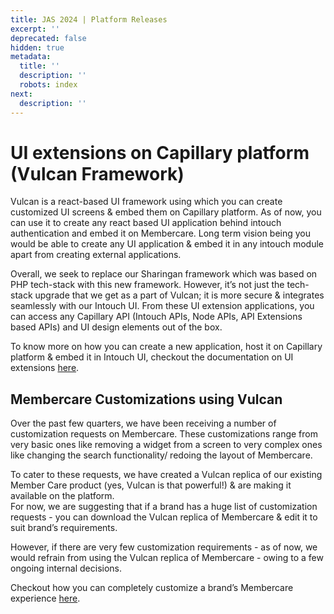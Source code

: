 ```yaml
---
title: JAS 2024 | Platform Releases
excerpt: ''
deprecated: false
hidden: true
metadata:
  title: ''
  description: ''
  robots: index
next:
  description: ''
---
```

# UI extensions on Capillary platform (Vulcan Framework)

Vulcan is a react-based UI framework using which you can create customized UI screens & embed them on Capillary platform. As of now, you can use it to create any react based UI application behind intouch authentication and embed it on Membercare. Long term vision being you would be able to create any UI application & embed it in any intouch module apart from creating external applications.

Overall, we seek to replace our Sharingan framework which was based on PHP tech-stack with this new framework. However, it’s not just the tech-stack upgrade that we get as a part of Vulcan; it is more secure & integrates seamlessly with our Intouch UI. From these UI extension applications, you can access any Capillary API (Intouch APIs, Node APIs, API Extensions based APIs) and UI design elements out of the box.

To know more on how you can create a new application, host it on Capillary platform & embed it in Intouch UI, checkout the documentation on UI extensions [here](https://docs.capillarytech.com/reference/ui-extension).

## Membercare Customizations using Vulcan

Over the past few quarters, we have been receiving a number of customization requests on Membercare. These customizations range from very basic ones like removing a widget from a screen to very complex ones like changing the search functionality/ redoing the layout of Membercare.

To cater to these requests, we have created a Vulcan replica of our existing Member Care product (yes, Vulcan is that powerful!) & are making it available on the platform.\
For now, we are suggesting that if a brand has a huge list of customization requests - you can download the Vulcan replica of Membercare & edit it to suit brand’s requirements.

However, if there are very few customization requirements - as of now, we would refrain from using the Vulcan replica of Membercare - owing to a few ongoing internal decisions.

Checkout how you can completely customize a brand’s Membercare experience [here](https://docs.capillarytech.com/reference/customizing-the-member-care-ui).
